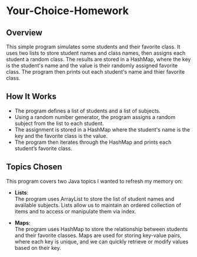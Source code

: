 # Your-Choice-Homework
## Overview

This simple program simulates some students and their favorite class. It uses two lists to store student names and class names, then assigns each student a random class. The results are stored in a HashMap, where the key is the student's name and the value is their randomly assigned favorite class. The program then prints out each student's name and thier favorite class.

## How It Works

- The program defines a list of students and a list of subjects.
- Using a random number generator, the program assigns a random subject from the list to each student.
- The assignment is stored in a HashMap where the student's name is the key and the favorite class is the value.
- The program then iterates through the HashMap and prints each student’s favorite class.

## Topics Chosen

This program covers two Java topics I wanted to refresh my memory on:

- **Lists**:  
   The program uses ArrayList to store the list of student names and available subjects. Lists allow us to maintain an ordered collection of items and to access or manipulate them via index.

- **Maps**:  
   The program uses HashMap to store the relationship between students and their favorite classes. Maps are used for storing key-value pairs, where each key is unique, and we can quickly retrieve or modify values based on their key.
